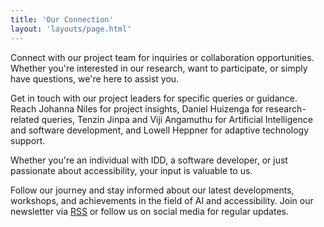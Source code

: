 ```yaml
---
title: 'Our Connection'
layout: 'layouts/page.html'
---
```


Connect with our project team for inquiries or collaboration opportunities. Whether you're interested in our research, want to participate, or simply have questions, we're here to assist you.

Get in touch with our project leaders for specific queries or guidance. Reach Johanna Niles for project insights, Daniel Huizenga for research-related queries, Tenzin Jinpa and Viji Angamuthu for Artificial Intelligence and software development, and Lowell Heppner for adaptive technology support.

Whether you're an individual with IDD, a software developer, or just passionate about accessibility, your input is valuable to us.

Follow our journey and stay informed about our latest developments, workshops, and achievements in the field of AI and accessibility. Join our newsletter via [RSS](/feed.xml) or follow us on social media for regular updates.